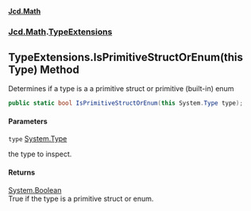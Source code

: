 #### [Jcd.Math](index.md 'index')
### [Jcd.Math](Jcd.Math.md 'Jcd.Math').[TypeExtensions](Jcd.Math.TypeExtensions.md 'Jcd.Math.TypeExtensions')

## TypeExtensions.IsPrimitiveStructOrEnum(this Type) Method

Determines if a type is a a primitive struct or primitive (built-in) enum

```csharp
public static bool IsPrimitiveStructOrEnum(this System.Type type);
```
#### Parameters

<a name='Jcd.Math.TypeExtensions.IsPrimitiveStructOrEnum(thisSystem.Type).type'></a>

`type` [System.Type](https://docs.microsoft.com/en-us/dotnet/api/System.Type 'System.Type')

the type to inspect.

#### Returns
[System.Boolean](https://docs.microsoft.com/en-us/dotnet/api/System.Boolean 'System.Boolean')  
True if the type is a primitive struct or enum.